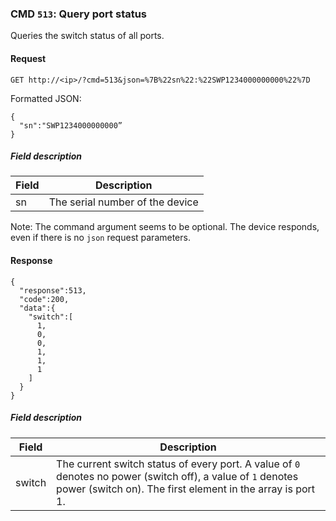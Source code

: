 ### CMD `513`: Query port status

Queries the switch status of all ports.

#### Request
```
GET http://<ip>/?cmd=513&json=%7B%22sn%22:%22SWP1234000000000%22%7D
```

Formatted JSON:
```
{
  "sn":"SWP1234000000000”
}
```

##### Field description

| Field            | Description                                                |
| ---------------- |------------------------------------------------------------|
| sn               | The serial number of the device|

Note: The command argument seems to be optional. The device responds, even if
there is no `json` request parameters.

#### Response

```
{
  "response":513,
  "code":200,
  "data":{
    "switch":[
      1,
      0,
      0,
      1,
      1,
      1
    ]
  }
}
```

##### Field description
| Field            | Description                                                |
| ---------------- |------------------------------------------------------------|
| switch           | The current switch status of every port. A value of `0` denotes no power (switch off), a value of `1` denotes power (switch on). The first element in the array is port 1.          |
